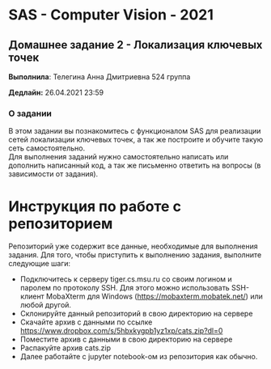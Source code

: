 # SAS - Computer Vision - 2021

## Домашнее задание 2 - Локализация ключевых точек

**Выполнила**: Телегина Анна Дмитриевна 524 группа

**Дедлайн:** 26.04.2021 23:59

### О задании
В этом задании вы познакомитесь с функционалом SAS для реализации сетей локализации ключевых точек, а так же построите и обучите такую сеть самостоятельно.
<br>
Для выполнения заданий нужно самостоятельно написать или дополнить написанный код, а так же письменно ответить на вопросы (в зависимости от задания).

# Инструкция по работе с репозиторием
Репозиторий уже содержит все данные, необходимые для выполнения задания.
Для того, чтобы приступить к выполнению задания, выполните следующие шаги:
- Подключитесь к серверу tiger.cs.msu.ru со своим логином и паролем по протоколу SSH. Для этого можно использовать SSH-клиент MobaXterm для Windows (https://mobaxterm.mobatek.net/) или любой другой.
- Склонируйте данный репозиторий в свою директорию на сервере
- Cкачайте архив с данными по ссылке https://www.dropbox.com/s/5hbxkygpb1yz1xp/cats.zip?dl=0
- Поместите архив с данными в свою директорию на сервере
- Распакуйте архив cats.zip
- Далее работайте с jupyter notebook-ом из репозитория как обычно.
